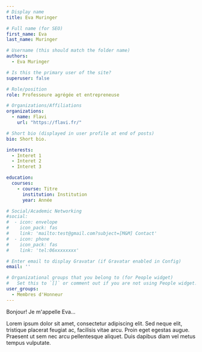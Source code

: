 ```yaml
---
# Display name
title: Eva Muringer

# Full name (for SEO)
first_name: Eva
last_name: Muringer

# Username (this should match the folder name)
authors:
  - Eva Muringer

# Is this the primary user of the site?
superuser: false

# Role/position
role: Professeure agrégée et entrepreneuse

# Organizations/Affiliations
organizations:
  - name: Flavi
    url: "https://flavi.fr/"

# Short bio (displayed in user profile at end of posts)
bio: Short bio.

interests:
  - Interet 1
  - Interet 2
  - Interet 3

education:
  courses:
    - course: Titre
      institution: Institution
      year: Année

# Social/Academic Networking
#social:
#  - icon: envelope
#    icon_pack: fas
#    link: 'mailto:test@gmail.com?subject=[M&M] Contact'
#  - icon: phone
#    icon_pack: fas
#    link: 'tel:06xxxxxxxx'

# Enter email to display Gravatar (if Gravatar enabled in Config)
email: ''

# Organizational groups that you belong to (for People widget)
#   Set this to `[]` or comment out if you are not using People widget.
user_groups:
  - Membres d'Honneur
---
```


Bonjour! Je m'appelle Eva...

Lorem ipsum dolor sit amet, consectetur adipiscing elit. Sed neque elit, tristique placerat feugiat ac, facilisis vitae arcu. Proin eget egestas augue. Praesent ut sem nec arcu pellentesque aliquet. Duis dapibus diam vel metus tempus vulputate.